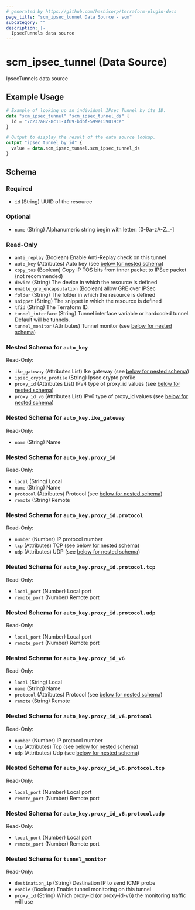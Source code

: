 ```yaml
---
# generated by https://github.com/hashicorp/terraform-plugin-docs
page_title: "scm_ipsec_tunnel Data Source - scm"
subcategory: ""
description: |-
  IpsecTunnels data source
---
```


# scm_ipsec_tunnel (Data Source)

IpsecTunnels data source

## Example Usage

```terraform
# Example of looking up an individual IPsec Tunnel by its ID.
data "scm_ipsec_tunnel" "scm_ipsec_tunnel_ds" {
  id = "7c237a82-8c11-4f09-bdbf-599e159019ce"
}

# Output to display the result of the data source lookup.
output "ipsec_tunnel_by_id" {
  value = data.scm_ipsec_tunnel.scm_ipsec_tunnel_ds
}
```

<!-- schema generated by tfplugindocs -->
## Schema

### Required

- `id` (String) UUID of the resource

### Optional

- `name` (String) Alphanumeric string begin with letter: [0-9a-zA-Z._-]

### Read-Only

- `anti_replay` (Boolean) Enable Anti-Replay check on this tunnel
- `auto_key` (Attributes) Auto key (see [below for nested schema](#nestedatt--auto_key))
- `copy_tos` (Boolean) Copy IP TOS bits from inner packet to IPSec packet (not recommended)
- `device` (String) The device in which the resource is defined
- `enable_gre_encapsulation` (Boolean) allow GRE over IPSec
- `folder` (String) The folder in which the resource is defined
- `snippet` (String) The snippet in which the resource is defined
- `tfid` (String) The Terraform ID.
- `tunnel_interface` (String) Tunnel interface variable or hardcoded tunnel. Default will be tunnels.
- `tunnel_monitor` (Attributes) Tunnel monitor (see [below for nested schema](#nestedatt--tunnel_monitor))

<a id="nestedatt--auto_key"></a>
### Nested Schema for `auto_key`

Read-Only:

- `ike_gateway` (Attributes List) Ike gateway (see [below for nested schema](#nestedatt--auto_key--ike_gateway))
- `ipsec_crypto_profile` (String) Ipsec crypto profile
- `proxy_id` (Attributes List) IPv4 type of proxy_id values (see [below for nested schema](#nestedatt--auto_key--proxy_id))
- `proxy_id_v6` (Attributes List) IPv6 type of proxy_id values (see [below for nested schema](#nestedatt--auto_key--proxy_id_v6))

<a id="nestedatt--auto_key--ike_gateway"></a>
### Nested Schema for `auto_key.ike_gateway`

Read-Only:

- `name` (String) Name


<a id="nestedatt--auto_key--proxy_id"></a>
### Nested Schema for `auto_key.proxy_id`

Read-Only:

- `local` (String) Local
- `name` (String) Name
- `protocol` (Attributes) Protocol (see [below for nested schema](#nestedatt--auto_key--proxy_id--protocol))
- `remote` (String) Remote

<a id="nestedatt--auto_key--proxy_id--protocol"></a>
### Nested Schema for `auto_key.proxy_id.protocol`

Read-Only:

- `number` (Number) IP protocol number
- `tcp` (Attributes) TCP (see [below for nested schema](#nestedatt--auto_key--proxy_id--protocol--tcp))
- `udp` (Attributes) UDP (see [below for nested schema](#nestedatt--auto_key--proxy_id--protocol--udp))

<a id="nestedatt--auto_key--proxy_id--protocol--tcp"></a>
### Nested Schema for `auto_key.proxy_id.protocol.tcp`

Read-Only:

- `local_port` (Number) Local port
- `remote_port` (Number) Remote port


<a id="nestedatt--auto_key--proxy_id--protocol--udp"></a>
### Nested Schema for `auto_key.proxy_id.protocol.udp`

Read-Only:

- `local_port` (Number) Local port
- `remote_port` (Number) Remote port




<a id="nestedatt--auto_key--proxy_id_v6"></a>
### Nested Schema for `auto_key.proxy_id_v6`

Read-Only:

- `local` (String) Local
- `name` (String) Name
- `protocol` (Attributes) Protocol (see [below for nested schema](#nestedatt--auto_key--proxy_id_v6--protocol))
- `remote` (String) Remote

<a id="nestedatt--auto_key--proxy_id_v6--protocol"></a>
### Nested Schema for `auto_key.proxy_id_v6.protocol`

Read-Only:

- `number` (Number) IP protocol number
- `tcp` (Attributes) Tcp (see [below for nested schema](#nestedatt--auto_key--proxy_id_v6--protocol--tcp))
- `udp` (Attributes) Udp (see [below for nested schema](#nestedatt--auto_key--proxy_id_v6--protocol--udp))

<a id="nestedatt--auto_key--proxy_id_v6--protocol--tcp"></a>
### Nested Schema for `auto_key.proxy_id_v6.protocol.tcp`

Read-Only:

- `local_port` (Number) Local port
- `remote_port` (Number) Remote port


<a id="nestedatt--auto_key--proxy_id_v6--protocol--udp"></a>
### Nested Schema for `auto_key.proxy_id_v6.protocol.udp`

Read-Only:

- `local_port` (Number) Local port
- `remote_port` (Number) Remote port





<a id="nestedatt--tunnel_monitor"></a>
### Nested Schema for `tunnel_monitor`

Read-Only:

- `destination_ip` (String) Destination IP to send ICMP probe
- `enable` (Boolean) Enable tunnel monitoring on this tunnel
- `proxy_id` (String) Which proxy-id (or proxy-id-v6) the monitoring traffic will use
